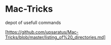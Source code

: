 # Mac-Tricks

depot of usefull commands


[https://github.com/upsaratus/Mac-Tricks/blob/master/listing_of%20_directories.md]
